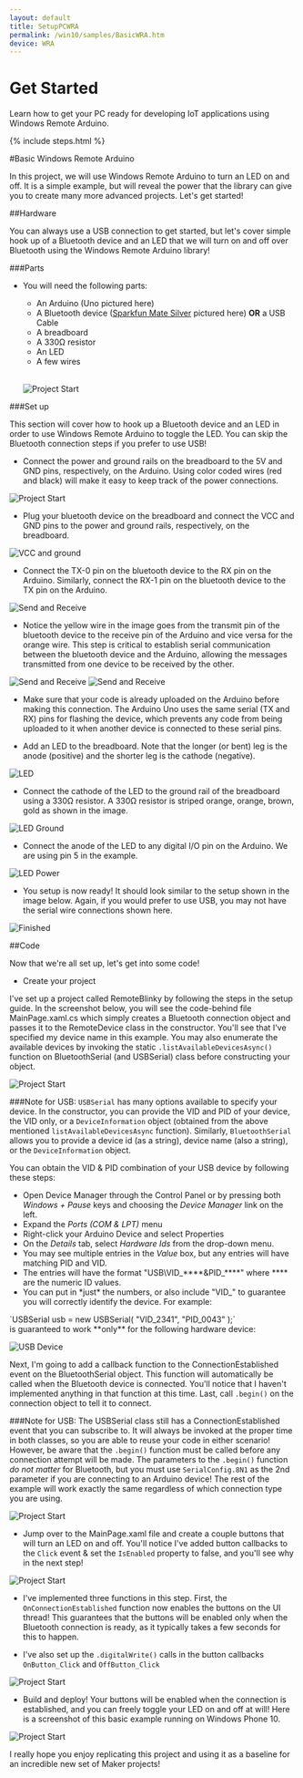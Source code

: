 ```yaml
---
layout: default
title: SetupPCWRA
permalink: /win10/samples/BasicWRA.htm
device: WRA
---
```


<div class="row">
  <h1>Get Started</h1>
  <div class="col-md-8">
    <p>Learn how to get your PC ready for developing IoT applications using Windows Remote Arduino.</p>
  </div>
  {% include steps.html %}
  <!-- <div class="row">
    <ul class="nav nav-justified get-started-steps text-center">
        <li>
          <a href="{{site.baseurl}}/GetStarted.htm"><h3 class="inactive">1. Select Your Device</h3></a>
        </li>
        <li>
          <a href="{{site.baseurl}}/win10/SetupWRA.htm"><h3 class="inactive">2. Set up your Device</h3></a>
        </li>
        <li>
          <a href="{{site.baseurl}}/win10/SetupPCWRA.htm"><h3 class="inactive">3. Set up your PC</h3></a>
        </li>
        <li>
          <a href="{{site.baseurl}}/win10/samples/BasicWRA.htm"><h3 class="active">4. Develop</h3></a>
        </li>
    </ul>
  </div> -->
</div>

<div class="col-md-12" markdown="1">

#Basic Windows Remote Arduino

In this project, we will use Windows Remote Arduino to turn an LED on and off. It is a simple example, but will reveal the power that the library can give you to create many more advanced projects. Let's get started!

##Hardware

You can always use a USB connection to get started, but let's cover simple hook up of a Bluetooth device and an LED that we will turn on and off over Bluetooth using the Windows Remote Arduino library!

###Parts

- You will need the following parts:
	* An Arduino (Uno pictured here)
	* A Bluetooth device ([Sparkfun Mate Silver](https://www.sparkfun.com/products/12576) pictured here) **OR** a USB Cable
	* A breadboard
	* A 330Ω resistor
	* An LED
	* A few wires
	<br/>

	![Project Start]({{site.baseurl}}/images/remote-wiring/samples/basic/parts.JPG)


###Set up

This section will cover how to hook up a Bluetooth device and an LED in order to use Windows Remote Arduino to toggle the LED. You can skip the Bluetooth connection steps if you prefer to use USB!

- Connect the power and ground rails on the breadboard to the 5V and GND pins, respectively, on the Arduino. Using color coded wires (red and black) will make it easy to keep track of the power connections.

 ![Project Start]({{site.baseurl}}/images/remote-wiring/samples/basic/step01.JPG)

- Plug your bluetooth device on the breadboard and connect the VCC and GND pins to the power and ground rails, respectively, on the breadboard.

 ![VCC and ground]({{site.baseurl}}/images/remote-wiring/samples/basic/step02.JPG)

- Connect the TX-0 pin on the bluetooth device to the RX pin on the Arduino. Similarly, connect the RX-1 pin on the bluetooth device to the TX pin on the Arduino.

 ![Send and Receive]({{site.baseurl}}/images/remote-wiring/samples/basic/step03.JPG)

   * Notice the yellow wire in the image goes from the transmit pin of the bluetooth device to the receive pin of the Arduino and vice versa for the orange wire. This step is critical to establish serial communication between the bluetooth device and the Arduino, allowing the messages transmitted from one device to be received by the other.

 ![Send and Receive]({{site.baseurl}}/images/remote-wiring/samples/basic/step03_2.JPG)
 ![Send and Receive]({{site.baseurl}}/images/remote-wiring/samples/basic/step03_3.JPG)

   * Make sure that your code is already uploaded on the Arduino before making this connection. The Arduino Uno uses the same serial (TX and RX) pins for flashing the device, which prevents any code from being uploaded to it when another device is connected to these serial pins.

- Add an LED to the breadboard. Note that the longer (or bent) leg is the anode (positive) and the shorter leg is the cathode (negative).

 ![LED]({{site.baseurl}}/images/remote-wiring/samples/basic/step04.JPG)

- Connect the cathode of the LED to the ground rail of the breadboard using a 330Ω resistor. A 330Ω resistor is striped orange, orange, brown, gold as shown in the image.

 ![LED Ground]({{site.baseurl}}/images/remote-wiring/samples/basic/step05.JPG)

- Connect the anode of the LED to any digital I/O pin on the Arduino. We are using pin 5 in the example.

 ![LED Power]({{site.baseurl}}/images/remote-wiring/samples/basic/step06.JPG)

- You setup is now ready! It should look similar to the setup shown in the image below. Again, if you would prefer to use USB, you may not have the serial wire connections shown here.

 ![Finished]({{site.baseurl}}/images/remote-wiring/samples/basic/final.JPG)


##Code

Now that we're all set up, let's get into some code!

- Create your project

 I've set up a project called RemoteBlinky by following the steps in the setup guide. In the screenshot below, you will see the code-behind file MainPage.xaml.cs which simply creates a Bluetooth connection object and passes it to the RemoteDevice class in the constructor. You'll see that I've specified my device name in this example. You may also enumerate the available devices by invoking the static `.listAvailableDevicesAsync()` function on BluetoothSerial (and USBSerial) class before constructing your object.

 ![Project Start]({{site.baseurl}}/images/remote-wiring/samples/basic/project00.png)

###Note for USB:
 `USBSerial` has many options available to specify your device. In the constructor, you can provide the VID and PID of your device, the VID only, or a `DeviceInformation` object (obtained from the above mentioned `listAvailableDevicesAsync` function). Similarly, `BluetoothSerial` allows you to provide a device id (as a string), device name (also a string), or the `DeviceInformation` object.

You can obtain the VID & PID combination of your USB device by following these steps:
<ul>
<li>Open Device Manager through the Control Panel or by pressing both <i>Windows + Pause</i> keys and choosing the <i>Device Manager</i> link on the left.</li>
<li>Expand the <i>Ports (COM & LPT)</i> menu</li>
<li>Right-click your Arduino Device and select Properties</li>
<li>On the <i>Details</i> tab, select <i>Hardware Ids</i> from the drop-down menu.</li>
<li>You may see multiple entries in the <i>Value</i> box, but any entries will have matching PID and VID.</li>
<li>The entries will have the format "USB\VID_****&PID_****" where **** are the numeric ID values.</li>
<li>You can put in *just* the numbers, or also include "VID_" to guarantee you will correctly identify the device. For example:<br/></li>
</ul>
`USBSerial usb = new USBSerial( "VID_2341", "PID_0043" );`<br/>
is guaranteed to work **only** for the following hardware device:

![USB Device]({{site.baseurl}}/images/remote-wiring/samples/basic/vidpid.png)

Next, I'm going to add a callback function to the ConnectionEstablished event on the BluetoothSerial object. This function will automatically be called when the Bluetooth device is connected. You'll notice that I haven't implemented anything in that function at this time. Last, call `.begin()` on the connection object to tell it to connect.

###Note for USB:
The USBSerial class still has a ConnectionEstablished event that you can subscribe to. It will always be invoked at the proper time in both classes, so you are able to reuse your code in either scenario!
However, be aware that the `.begin()` function must be called before any connection attempt will be made. The parameters to the `.begin()` function *do not matter* for Bluetooth, but you must use `SerialConfig.8N1` as the 2nd parameter if you are connecting to an Arduino device! The rest of the example will work exactly the same regardless of which connection type you are using.

 ![Project Start]({{site.baseurl}}/images/remote-wiring/samples/basic/project01.png)

- Jump over to the MainPage.xaml file and create a couple buttons that will turn an LED on and off. You'll notice I've added button callbacks to the `Click` event & set the `IsEnabled` property to false, and you'll see why in the next step!

 ![Project Start]({{site.baseurl}}/images/remote-wiring/samples/basic/project02.png)

- I've implemented three functions in this step. First, the `OnConnectionEstablished` function now enables the buttons on the UI thread! This guarantees that the buttons will be enabled only when the Bluetooth connection is ready, as it typically takes a few seconds for this to happen.

- I've also set up the `.digitalWrite()` calls in the button callbacks `OnButton_Click` and `OffButton_Click`

 ![Project Start]({{site.baseurl}}/images/remote-wiring/samples/basic/project04.png)

- Build and deploy! Your buttons will be enabled when the connection is established, and you can freely toggle your LED on and off at will! Here is a screenshot of this basic example running on Windows Phone 10.

 ![Project Start]({{site.baseurl}}/images/remote-wiring/samples/basic/screenshot.png)


I really hope you enjoy replicating this project and using it as a baseline for an incredible new set of Maker projects!

 </div>
